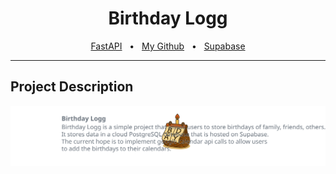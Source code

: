 <!-- markdownlint-disable MD009 MD033 MD041 MD047 -->

<div align="center">
    <h1>Birthday Logg</h1>
    <a href="https://fastapi.tiangolo.com/">FastAPI</a>
    <span>&nbsp;&nbsp;•&nbsp;&nbsp;</span>
    <a href="https://github.com/swan-e">My Github</a>
    <span>&nbsp;&nbsp;•&nbsp;&nbsp;</span>
    <a href="https://supabase.com/">Supabase</a>
    <br />
    <hr />
</div>

## Project Description 

![Project Description](docs/assets/README_assets/description.svg)
